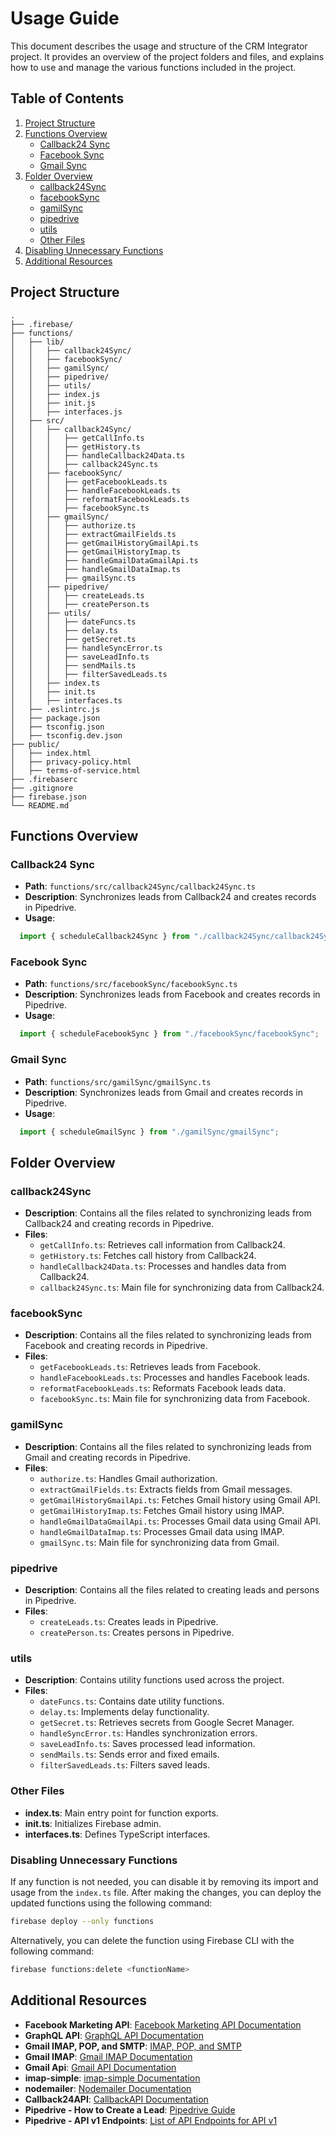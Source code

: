 # Usage Guide

This document describes the usage and structure of the CRM Integrator project. It provides an overview of the project folders and files, and explains how to use and manage the various functions included in the project.

## Table of Contents

1. [Project Structure](#project-structure)
2. [Functions Overview](#functions-overview)
   - [Callback24 Sync](#callback24-sync)
   - [Facebook Sync](#facebook-sync)
   - [Gmail Sync](#gmail-sync)
3. [Folder Overview](#folder-overview)
   - [callback24Sync](#callback24sync)
   - [facebookSync](#facebookSync)
   - [gamilSync](#gamilSync)
   - [pipedrive](#pipedrive)
   - [utils](#utils)
   - [Other Files](#other-files)
4. [Disabling Unnecessary Functions](#disabling-unnecessary-functions)
5. [Additional Resources](#additional-resources)

## Project Structure

    .  
    ├── .firebase/  
    ├── functions/  
    │   ├── lib/  
    │   │   ├── callback24Sync/  
    │   │   ├── facebookSync/  
    │   │   ├── gamilSync/  
    │   │   ├── pipedrive/  
    │   │   ├── utils/  
    │   │   ├── index.js  
    │   │   ├── init.js  
    │   │   ├── interfaces.js  
    │   ├── src/  
    │   │   ├── callback24Sync/  
    │   │   │   ├── getCallInfo.ts  
    │   │   │   ├── getHistory.ts  
    │   │   │   ├── handleCallback24Data.ts  
    │   │   │   ├── callback24Sync.ts  
    │   │   ├── facebookSync/  
    │   │   │   ├── getFacebookLeads.ts  
    │   │   │   ├── handleFacebookLeads.ts  
    │   │   │   ├── reformatFacebookLeads.ts  
    │   │   │   ├── facebookSync.ts  
    │   │   ├── gmailSync/  
    │   │   │   ├── authorize.ts  
    │   │   │   ├── extractGmailFields.ts  
    │   │   │   ├── getGmailHistoryGmailApi.ts  
    │   │   │   ├── getGmailHistoryImap.ts  
    │   │   │   ├── handleGmailDataGmailApi.ts  
    │   │   │   ├── handleGmailDataImap.ts  
    │   │   │   ├── gmailSync.ts  
    │   │   ├── pipedrive/  
    │   │   │   ├── createLeads.ts  
    │   │   │   ├── createPerson.ts  
    │   │   ├── utils/  
    │   │   │   ├── dateFuncs.ts  
    │   │   │   ├── delay.ts  
    │   │   │   ├── getSecret.ts  
    │   │   │   ├── handleSyncError.ts  
    │   │   │   ├── saveLeadInfo.ts  
    │   │   │   ├── sendMails.ts  
    │   │   │   ├── filterSavedLeads.ts  
    │   │   ├── index.ts  
    │   │   ├── init.ts  
    │   │   ├── interfaces.ts
    │   ├── .eslintrc.js  
    │   ├── package.json  
    │   ├── tsconfig.json  
    │   ├── tsconfig.dev.json  
    ├── public/  
    │   ├── index.html  
    │   ├── privacy-policy.html  
    │   ├── terms-of-service.html  
    ├── .firebaserc  
    ├── .gitignore  
    ├── firebase.json  
    └── README.md  

## Functions Overview

### Callback24 Sync

- **Path**: `functions/src/callback24Sync/callback24Sync.ts`
- **Description**: Synchronizes leads from Callback24 and creates records in Pipedrive.
- **Usage**:
```ts
  import { scheduleCallback24Sync } from "./callback24Sync/callback24Sync";
```


### Facebook Sync

- **Path**: `functions/src/facebookSync/facebookSync.ts`
- **Description**: Synchronizes leads from Facebook and creates records in Pipedrive.
- **Usage**:
```ts
  import { scheduleFacebookSync } from "./facebookSync/facebookSync";
```

### Gmail Sync

- **Path**: `functions/src/gamilSync/gmailSync.ts`
- **Description**: Synchronizes leads from Gmail and creates records in Pipedrive.
- **Usage**:
```ts
  import { scheduleGmailSync } from "./gamilSync/gmailSync";
```

## Folder Overview

### callback24Sync

- **Description**: Contains all the files related to synchronizing leads from Callback24 and creating records in Pipedrive.
- **Files**:
  - `getCallInfo.ts`: Retrieves call information from Callback24.
  - `getHistory.ts`: Fetches call history from Callback24.
  - `handleCallback24Data.ts`: Processes and handles data from Callback24.
  - `callback24Sync.ts`: Main file for synchronizing data from Callback24.

### facebookSync

- **Description**: Contains all the files related to synchronizing leads from Facebook and creating records in Pipedrive.
- **Files**:
  - `getFacebookLeads.ts`: Retrieves leads from Facebook.
  - `handleFacebookLeads.ts`: Processes and handles Facebook leads.
  - `reformatFacebookLeads.ts`: Reformats Facebook leads data.
  - `facebookSync.ts`: Main file for synchronizing data from Facebook.

### gamilSync

- **Description**: Contains all the files related to synchronizing leads from Gmail and creating records in Pipedrive.
- **Files**:
  - `authorize.ts`: Handles Gmail authorization.
  - `extractGmailFields.ts`: Extracts fields from Gmail messages.
  - `getGmailHistoryGmailApi.ts`: Fetches Gmail history using Gmail API.
  - `getGmailHistoryImap.ts`: Fetches Gmail history using IMAP.
  - `handleGmailDataGmailApi.ts`: Processes Gmail data using Gmail API.
  - `handleGmailDataImap.ts`: Processes Gmail data using IMAP.
  - `gmailSync.ts`: Main file for synchronizing data from Gmail.

### pipedrive

- **Description**: Contains all the files related to creating leads and persons in Pipedrive.
- **Files**:
  - `createLeads.ts`: Creates leads in Pipedrive.
  - `createPerson.ts`: Creates persons in Pipedrive.

### utils

- **Description**: Contains utility functions used across the project.
- **Files**:
  - `dateFuncs.ts`: Contains date utility functions.
  - `delay.ts`: Implements delay functionality.
  - `getSecret.ts`: Retrieves secrets from Google Secret Manager.
  - `handleSyncError.ts`: Handles synchronization errors.
  - `saveLeadInfo.ts`: Saves processed lead information.
  - `sendMails.ts`: Sends error and fixed emails.
  - `filterSavedLeads.ts`: Filters saved leads.

### Other Files

- **index.ts**: Main entry point for function exports.
- **init.ts**: Initializes Firebase admin.
- **interfaces.ts**: Defines TypeScript interfaces.


### Disabling Unnecessary Functions

If any function is not needed, you can disable it by removing its import and usage from the `index.ts` file. After making the changes, you can deploy the updated functions using the following command:

```sh
firebase deploy --only functions
```

Alternatively, you can delete the function using Firebase CLI with the following command:
```sh
firebase functions:delete <functionName>
```

## Additional Resources

- **Facebook Marketing API**: [Facebook Marketing API Documentation](https://developers.facebook.com/docs/marketing-apis)
- **GraphQL API**: [GraphQL API Documentation](https://graphql.org/learn/)
- **Gmail IMAP, POP, and SMTP**: [IMAP, POP, and SMTP](https://developers.google.com/gmail/imap/imap-smtp)
- **Gmail IMAP**: [Gmail IMAP Documentation](https://developers.google.com/gmail/imap)
- **Gmail Api**: [Gmail API Documentation](https://developers.google.com/gmail/api/reference/rest)
- **imap-simple**: [imap-simple Documentation](https://github.com/chadxz/imap-simple)
- **nodemailer**: [Nodemailer Documentation](https://nodemailer.com/about/)
- **Callback24API**: [CallbackAPI Documentation](https://callback24.pl/api/)
- **Pipedrive - How to Create a Lead**: [Pipedrive Guide](https://developers.pipedrive.com/tutorials/adding-leads-to-pipedrive)
- **Pipedrive - API v1 Endpoints**: [List of API Endpoints for API v1](https://github.com/pipedrive/client-nodejs/blob/HEAD/docs/v1.md)